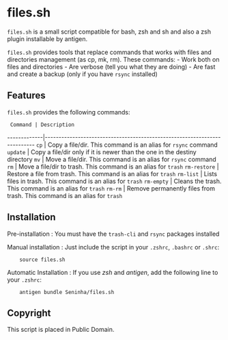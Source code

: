 files.sh
================================================================================

`files.sh` is a small script compatible for bash, zsh and sh and also a zsh plugin
installable by antigen.

`files.sh` provides tools that replace commands that works with files and
directories management (as cp, mk, rm). These commands:
    - Work both on files and directories
    - Are verbose (tell you what they are doing)
    - Are fast and create a backup (only if you have `rsync` installed)


## Features

`files.sh` provides the following commands:

     Command | Description
-------------|--------------------------------------------------------------------------
        `cp` | Copy a file/dir. This command is an alias for `rsync` command
    `update` | Copy a file/dir only if it is newer than the one in the destiny directory
        `mv` | Move a file/dir. This command is an alias for `rsync` command
        `rm` | Move a file/dir to trash. This command is an alias for `trash`
`rm-restore` | Restore a file from trash. This command is an alias for `trash`
   `rm-list` | Lists files in trash. This command is an alias for `trash`
  `rm-empty` | Cleans the trash. This command is an alias for `trash`
     `rm-rm` | Remove permanently files from trash. This command is an alias for `trash`


## Installation

Pre-installation
:   You must have the `trash-cli` and `rsync` packages installed

Manual installation
:   Just include the script in your `.zshrc`, `.bashrc` or `.shrc`:
        
        source files.sh

Automatic Installation
:   If you use *zsh* and *antigen*, add the following line to your `.zshrc`:

        antigen bundle Seninha/files.sh


## Copyright

This script is placed in Public Domain.
